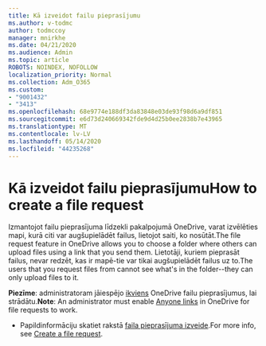 ```yaml
---
title: Kā izveidot failu pieprasījumu
ms.author: v-todmc
author: todmccoy
manager: mnirkhe
ms.date: 04/21/2020
ms.audience: Admin
ms.topic: article
ROBOTS: NOINDEX, NOFOLLOW
localization_priority: Normal
ms.collection: Adm_O365
ms.custom:
- "9001432"
- "3413"
ms.openlocfilehash: 68e9774e188df3da83848e03de93f98d6a9df851
ms.sourcegitcommit: e6d73d240669342fde9d4d25b0ee2838b7e43965
ms.translationtype: MT
ms.contentlocale: lv-LV
ms.lasthandoff: 05/14/2020
ms.locfileid: "44235268"
---
```

# <a name="how-to-create-a-file-request"></a><span data-ttu-id="b9114-102">Kā izveidot failu pieprasījumu</span><span class="sxs-lookup"><span data-stu-id="b9114-102">How to create a file request</span></span>

<span data-ttu-id="b9114-103">Izmantojot failu pieprasījuma līdzekli pakalpojumā OneDrive, varat izvēlēties mapi, kurā citi var augšupielādēt failus, lietojot saiti, ko nosūtāt.</span><span class="sxs-lookup"><span data-stu-id="b9114-103">The file request feature in OneDrive allows you to choose a folder where others can upload files using a link that you send them.</span></span> <span data-ttu-id="b9114-104">Lietotāji, kuriem pieprasāt failus, nevar redzēt, kas ir mapē-tie var tikai augšupielādēt failus uz to.</span><span class="sxs-lookup"><span data-stu-id="b9114-104">The users that you request files from cannot see what's in the folder--they can only upload files to it.</span></span>

<span data-ttu-id="b9114-105">**Piezīme**: administratoram jāiespējo [ikviens](https://docs.microsoft.com/sharepoint/turn-external-sharing-on-or-off) OneDrive failu pieprasījumus, lai strādātu.</span><span class="sxs-lookup"><span data-stu-id="b9114-105">**Note**: An administrator must enable [Anyone links](https://docs.microsoft.com/sharepoint/turn-external-sharing-on-or-off) in OneDrive for file requests to work.</span></span>

- <span data-ttu-id="b9114-106">Papildinformāciju skatiet rakstā [faila pieprasījuma izveide](https://support.office.com/article/create-a-file-request-f54aa7f8-2589-4421-b351-d415fc3b83af).</span><span class="sxs-lookup"><span data-stu-id="b9114-106">For more info, see [Create a file request](https://support.office.com/article/create-a-file-request-f54aa7f8-2589-4421-b351-d415fc3b83af).</span></span>
